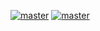 [![master](https://github.com/forerunnergames/coa/workflows/build/badge.svg)](https://github.com/forerunnergames/coa/actions/workflows/build.yml)
[![master](https://github.com/forerunnergames/coa/workflows/deploy/badge.svg)](https://github.com/forerunnergames/coa/actions/workflows/deploy.yml)

